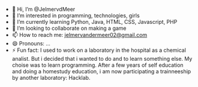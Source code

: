- 👋 Hi, I’m @JelmervdMeer
- 👀 I’m interested in programming, technologies, girls
- 🌱 I’m currently learning Python, Java, HTML, CSS, Javascript, PHP
- 💞️ I’m looking to collaborate on making a game
- 📫 How to reach me: jelmervandermeer02@gmail.com
- 😄 Pronouns: ...
- ⚡ Fun fact: I used to work on a laboratory in the hospital as a chemical analist. But i decided that i wanted to do and to learn something else. My choise was to learn programming. After a few years of self education and doing a homestudy education, i am now participating  a trainneeship by another laboratory: Hacklab.

<!---
JelmervdMeer/JelmervdMeer is a ✨ special ✨ repository because its `README.md` (this file) appears on your GitHub profile.
You can click the Preview link to take a look at your changes.
--->
